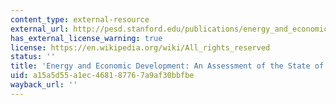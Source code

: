 ```yaml
---
content_type: external-resource
external_url: http://pesd.stanford.edu/publications/energy_and_economic_development_an_assessment_of_the_state_of_knowledge/
has_external_license_warning: true
license: https://en.wikipedia.org/wiki/All_rights_reserved
status: ''
title: 'Energy and Economic Development: An Assessment of the State of Knowledge'
uid: a15a5d55-a1ec-4681-8776-7a9af30bbfbe
wayback_url: ''
---
```

